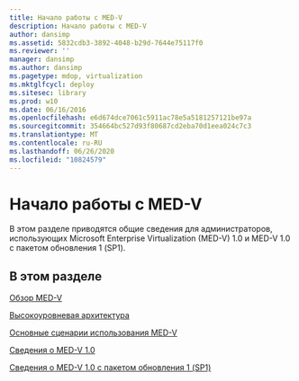 ```yaml
---
title: Начало работы с MED-V
description: Начало работы с MED-V
author: dansimp
ms.assetid: 5832cdb3-3892-4048-b29d-7644e75117f0
ms.reviewer: ''
manager: dansimp
ms.author: dansimp
ms.pagetype: mdop, virtualization
ms.mktglfcycl: deploy
ms.sitesec: library
ms.prod: w10
ms.date: 06/16/2016
ms.openlocfilehash: e6d674dce7061c5911ac78e5a5181257121be97a
ms.sourcegitcommit: 354664bc527d93f80687cd2eba70d1eea024c7c3
ms.translationtype: MT
ms.contentlocale: ru-RU
ms.lasthandoff: 06/26/2020
ms.locfileid: "10824579"
---
```

# Начало работы с MED-V


В этом разделе приводятся общие сведения для администраторов, использующих Microsoft Enterprise Virtualization (MED-V) 1.0 и MED-V 1.0 с пакетом обновления 1 (SP1).

## В этом разделе


<a href="" id="overview-of-med-v"></a>[Обзор MED-V](overview-of-med-v.md)  

<a href="" id="high-level-architecture"></a>[Высокоуровневая архитектура](high-level-architecturemedv.md)  

<a href="" id="key-scenarios-for-using-med-v"></a>[Основные сценарии использования MED-V](key-scenarios-for-using-med-v.md)  

<a href="" id="about-med-v-1-0"></a>[Сведения о MED-V 1.0](about-med-v-10.md)  

<a href="" id="about-med-v-1-0-sp1"></a>[Сведения о MED-V 1.0 с пакетом обновления 1 (SP1)](about-med-v-10-sp1.md)  

 

 





